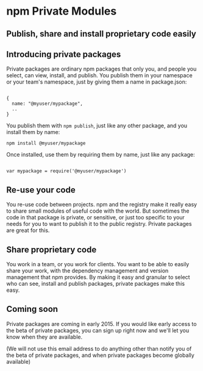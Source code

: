 <hgroup>
<h1>npm Private Modules</h1>
<h2>Publish, share and install proprietary code easily</h2>
</hgroup>

## Introducing private packages

Private packages are ordinary npm packages that only you, and people you select,
can view, install, and publish. You publish them in your namespace or your team's namespace, just by giving them a name in package.json:

<code>
{
  name: "@myuser/mypackage",
  ..
}
</code>

You publish them with `npm publish`, just like any other package, and you install
them by name:

<code>npm install @myuser/mypackage</code>

Once installed, use them by requiring them by name, just like any package:

<code>
var mypackage = require('@myuser/mypackage')
</code>

## Re-use your code

You re-use code between projects. npm and the registry make it really easy to
share small modules of useful code with the world. But sometimes the code in that 
package is private, or sensitive, or just too specific to your needs for you to
want to publish it to the public registry. Private packages are great for this.

## Share proprietary code

You work in a team, or you work for clients. You want to be able to easily share 
your work, with the dependency management and version management that npm provides.
By making it easy and granular to select who can see, install and publish packages,
private packages make this easy.

## Coming soon

Private packages are coming in early 2015. If you would like early access to the 
beta of private packages, you can sign up right now and we'll let you know
when they are available.

<script charset="utf-8" src="//js.hsforms.net/forms/current.js"></script>
<script>
  hbspt.forms.create({ 
    portalId: '419727',
    formId: 'd9ba17d5-606e-456d-a703-733c67f5e708'
  });
</script>

(We will not use this email address to do anything other than notify you of 
the beta of private packages, and when private packages become globally available)
